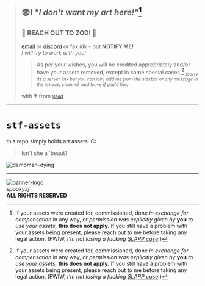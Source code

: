 > ## 😨❗ _"I don't want my art here!"_[^1]  
> ### 🛑 REACH OUT TO ZOD! 🛑   
> [email](mailto://spooky-ip@zod.tf) or [discord](https://discord.gg/zodtf) or fax idk - but **NOTIFY ME!**  
> _I will try to work with you!_   
>      
> > As per your wishes, you will be credited appropriately and/or have your assets removed, except in some special cases.[^1] 
> > <sub> _(sorry its a server link but you can join, add me from the sidebar or any message in the_ `#🤠howdy` _channel, and leave if you'd like)_ </sub>   
>   
> 
>  with 💗 from _[`@zod`](https://gh.zod.tf)_ 

---

# `stf-assets`
this repo simply holds art assets. C:

> Isn't she a 'beaut?  

![demoman-dying](https://user-images.githubusercontent.com/16076573/213575406-01ca952d-a911-4aa7-ab89-8bd6c9595272.gif)  

<hr>

[![banner-logo](https://user-images.githubusercontent.com/16076573/192673098-48467c36-2d96-43ca-bc02-5ec993989ceb.gif)](https://spooky.tf/)    
*spooky.tf*  
**ALL RIGHTS RESERVED**

[^1]: If your assets were created for, commissioned, done _in exchange for compensation_ in any way, or _permission was explicitly given by_ **you** _to use your assets,_ **this does not apply.**  If you still have a problem with your assets being present, please reach out to me before taking any legal action. (FWIW, _I'm not losing a fucking [SLAPP case](https://en.wikipedia.org/wiki/Strategic_lawsuit_against_public_participation)._)   
